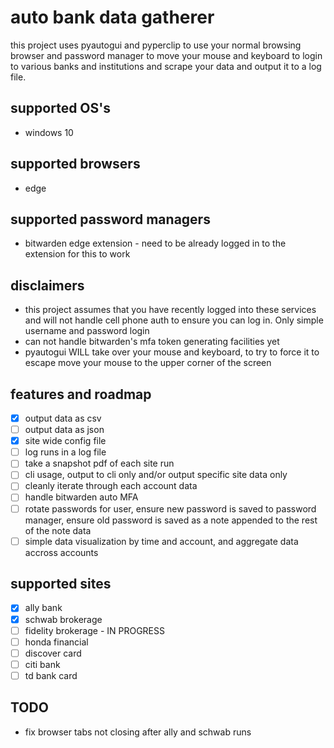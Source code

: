# auto bank data gatherer
this project uses pyautogui and pyperclip to use your normal browsing browser and password manager to move your mouse and keyboard to login to various banks and institutions and scrape your data and output it to a log file.

## supported OS's
* windows 10

## supported browsers
* edge

## supported password managers
* bitwarden edge extension - need to be already logged in to the extension for this to work

## disclaimers
* this project assumes that you have recently logged into these services and will not handle cell phone auth to ensure you can log in. Only simple username and password login
* can not handle bitwarden's mfa token generating facilities yet
* pyautogui WILL take over your mouse and keyboard, to try to force it to escape move your mouse to the upper corner of the screen

## features and roadmap
- [x] output data as csv
- [ ] output data as json
- [x] site wide config file
- [ ] log runs in a log file
- [ ] take a snapshot pdf of each site run
- [ ] cli usage, output to cli only and/or output specific site data only
- [ ] cleanly iterate through each account data
- [ ] handle bitwarden auto MFA
- [ ] rotate passwords for user, ensure new password is saved to password manager, ensure old password is saved as a note appended to the rest of the note data
- [ ] simple data visualization by time and account, and aggregate data accross accounts

## supported sites
- [x] ally bank
- [x] schwab brokerage
- [ ] fidelity brokerage - IN PROGRESS
- [ ] honda financial
- [ ] discover card
- [ ] citi bank
- [ ] td bank card

## TODO
- fix browser tabs not closing after ally and schwab runs
